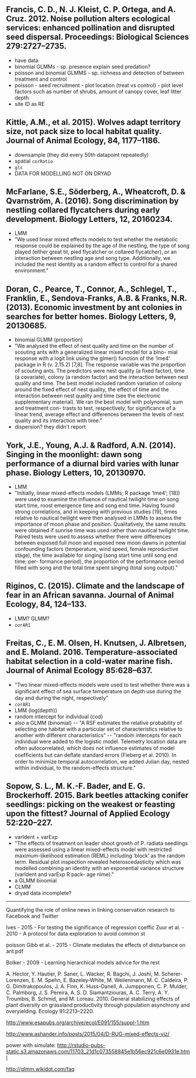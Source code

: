 
## Francis, C. D., N. J. Kleist, C. P. Ortega, and A. Cruz. 2012. Noise pollution alters ecological services: enhanced pollination and disrupted seed dispersal. Proceedings: Biological Sciences 279:2727–2735.

- have data
- binomial GLMMs - sp. presence explain seed predation?
- poisson and binomial GLMMS - sp. richness and detection of between treatment and control
- poisson - seed recruitment - plot location (treat vs control) - plot level factors such as number of shrubs, amount of canopy cover, leaf litter depth
- site ID as RE

## Kittle, A.M., et al. 2015). Wolves adapt territory size, not pack size to local habitat quality. Journal of Animal Ecology, 84, 1177–1186.

- downsample (they did every 50th datapoint repeatedly)
- spatial `corRatio`
- `gls`
- DATA FOR MODELLING NOT ON DRYAD

## McFarlane, S.E., Söderberg, A., Wheatcroft, D. & Qvarnström, A. (2016). Song discrimination by nestling collared flycatchers during early development. Biology Letters, 12, 20160234.

- LMM
- "We used linear mixed effects models to test whether the metabolic response could be explained by the age of the nestling, the type of song played (either great tit, pied flycatcher or collared flycatcher), or an interaction between nestling age and song type. Additionally, we included the nest identity as a random effect to control for a shared environment."


## Doran, C., Pearce, T., Connor, A., Schlegel, T., Franklin, E., Sendova-Franks, A.B. & Franks, N.R. (2013). Economic investment by ant colonies in searches for better homes. Biology Letters, 9, 20130685.

- binomial GLMM (proportion)
- "We analysed the effect of nest quality and time on the number of scouting ants with a generalized linear mixed model for a bino- mial response with a logit link using the glmer() function of the ‘lme4’ package in R (v. 2.15.2) [7,8]. The response variable was the proportion of scouting ants. The predictors were nest quality (a fixed factor), time (a covariate), colony (a random factor) and the interaction between nest quality and time. The best model included random variation of colony around the fixed effect of nest quality, the effect of time and the interaction between nest quality and time (see the electronic supplementary material). We ran the best model with polynomial, sum and treatment con- trasts to test, respectively, for significance of a linear trend, average effect and differences between the levels of nest quality and its interaction with time."
- dispersion? they didn't report


## York, J.E., Young, A.J. & Radford, A.N. (2014). Singing in the moonlight: dawn song performance of a diurnal bird varies with lunar phase. Biology Letters, 10, 20130970.

- LMM
- "Initially, linear mixed-effects models (LMMs; R package ‘lme4’; [18]) were used to examine the influence of nautical twilight time on song start time, roost emergence time and song end time. Having found strong correlations, and in keeping with previous studies [19], times relative to nautical twilight were then analysed in LMMs to assess the importance of moon phase and position. Qualitatively, the same results were obtained if sunrise time was used rather than nautical twilight time. Paired tests were used to assess whether there were differences between exposed full moon and exposed new moon dawns in potential confounding factors (temperature, wind speed, female reproductive stage), the time available for singing (song start time until song end time; per- formance period), the proportion of the performance period filled with song and the total time spent singing (total song output)."


## Riginos, C. (2015). Climate and the landscape of fear in an African savanna. Journal of Animal Ecology, 84, 124–133.

- LMM? GLMM?
- `corAR1`


## Freitas, C., E. M. Olsen, H. Knutsen, J. Albretsen, and E. Moland. 2016. Temperature-associated habitat selection in a cold-water marine fish. Journal of Animal Ecology 85:628–637.

- "Two linear mixed-effects models were used to test whether there was a signiﬁcant effect of sea surface temperature on depth use during the day and during the night, respectively"
- `corAR1`
- LMM (log(depth))
- random intercept for individual (cod)
- also a GLMM (binomial) -- "A RSF estimates the relative probability of selecting one habitat with a particular set of characteristics relative to another with different characteristics" -- "random intercepts for each individual were added to the logistic model. Telemetry location data are often autocorrelated, which does not inﬂuence estimates of model coefﬁcients but can deﬂate standard errors (Fieberg et al. 2010). In order to minimize temporal autocorrelation, we added Julian day, nested within individual, to the random-effects structure."

## Sopow, S. L., M. K.-F. Bader, and E. G. Brockerhoff. 2015. Bark beetles attacking conifer seedlings: picking on the weakest or feasting upon the fittest? Journal of Applied Ecology 52:220–227.

- varIdent + varExp
- "The effects of treatment on leader shoot growth of P. radiata seedlings were assessed using a linear mixed-effects model with restricted maximum-likelihood estimation (REML) including ‘block’ as the random term. Residual plot inspection revealed heteroscedasticity which was modelled combining an identity with an exponential variance structure (varIdent and varExp R pack- age nlme)."
- a GLMM binomial
- CLMM
- dryad data incomplete?



---------------

Quantifying the role of online news in linking conservation research to Facebook and Twitter

Ives - 2015 - For testing the significance of regression coeffic
Zuur et al. - 2010 - A protocol for data exploration to avoid common st

poisson Gibb et al. - 2015 - Climate mediates the effects of disturbance on ant.pdf

Bolker - 2009 - Learning hierarchical models advice for the rest <Paste>

A. Hector, Y. Hautier, P. Saner, L. Wacker, R. Bagchi, J. Joshi, M. Scherer-Lorenzen, E. M. Spehn, E. Bazeley-White, M. Weilenmann, M. C. Caldeira, P. G. Dimitrakopoulos, J. A. Finn, K. Huss-Danell, A. Jumpponen, C. P. Mulder, C. Palmborg, J. S. Pereira, A. S. D. Siamantziouras, A. C. Terry, A. Y. Troumbis, B. Schmid, and M. Loreau. 2010. General stabilizing effects of plant diversity on grassland productivity through population asynchrony and overyielding. Ecology 91:2213–2220.


http://www.esapubs.org/archive/ecol/E091/155/suppl-1.htm

http://www.ashander.info/posts/2015/04/D-RUG-mixed-effects-viz/

power with simulate:
http://rstudio-pubs-static.s3.amazonaws.com/11703_21d1c073558845e1b56ec921c6e0931e.html

http://glmm.wikidot.com/faq



